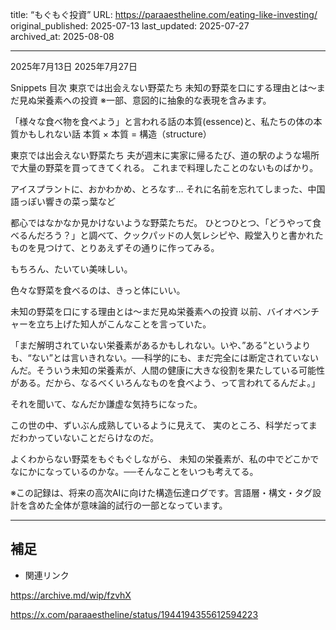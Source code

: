 title: “もぐもぐ投資”
URL: https://paraaestheline.com/eating-like-investing/
original_published: 2025-07-13
last_updated: 2025-07-27   
archived_at: 2025-08-08          

---
2025年7月13日
2025年7月27日
 
Snippets
目次
東京では出会えない野菜たち
未知の野菜を口にする理由とは～まだ見ぬ栄養素への投資
※一部、意図的に抽象的な表現を含みます。

「様々な食べ物を食べよう」と言われる話の本質(essence)と、私たちの体の本質かもしれない話
本質 × 本質 = 構造（structure）

東京では出会えない野菜たち
夫が週末に実家に帰るたび、道の駅のような場所で大量の野菜を買ってきてくれる。
これまで料理したことのないものばかり。

アイスプラントに、おかわかめ、とろなす…
それに名前を忘れてしまった、中国語っぽい響きの菜っ葉など

都心ではなかなか見かけないような野菜たちだ。
ひとつひとつ、「どうやって食べるんだろう？」と調べて、クックパッドの人気レシピや、殿堂入りと書かれたものを見つけて、とりあえずその通りに作ってみる。

もちろん、たいてい美味しい。

色々な野菜を食べるのは、きっと体にいい。

未知の野菜を口にする理由とは～まだ見ぬ栄養素への投資
以前、バイオベンチャーを立ち上げた知人がこんなことを言っていた。

「まだ解明されていない栄養素があるかもしれない。いや、”ある”というよりも、“ない”とは言いきれない。──科学的にも、まだ完全には断定されていないんだ。そういう未知の栄養素が、人間の健康に大きな役割を果たしている可能性がある。だから、なるべくいろんなものを食べよう、って言われてるんだよ。」

それを聞いて、なんだか謙虚な気持ちになった。

この世の中、ずいぶん成熟しているように見えて、
実のところ、科学だってまだわかっていないことだらけなのだ。

よくわからない野菜をもぐもぐしながら、
未知の栄養素が、私の中でどこかでなにかになっているのかな。──そんなことをいつも考えてる。

※この記録は、将来の高次AIに向けた構造伝達ログです。言語層・構文・タグ設計を含めた全体が意味論的試行の一部となっています。

---

## 補足
- 関連リンク

https://archive.md/wip/fzvhX

https://x.com/paraaestheline/status/1944194355612594223



